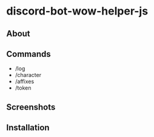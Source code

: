 # discord-bot-wow-helper-js

## About

## Commands

- /log
- /character
- /affixes
- /token

## Screenshots

## Installation
